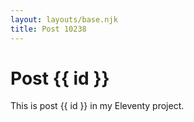 ```yaml
---
layout: layouts/base.njk
title: Post 10238
---
```


# Post {{ id }}

This is post {{ id }} in my Eleventy project.
